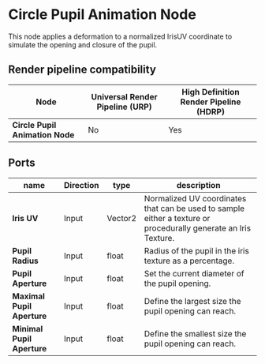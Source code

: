 # Circle Pupil Animation Node

This node applies a deformation to a normalized IrisUV coordinate to simulate the opening and closure of the pupil.

## Render pipeline compatibility

| **Node**                        | **Universal Render Pipeline (URP)** | **High Definition Render Pipeline (HDRP)** |
| ------------------------------- | ----------------------------------- | ------------------------------------------ |
| **Circle Pupil Animation Node** | No                                  | Yes                                        |

## Ports

| name                       | **Direction** | type    | description                                                  |
| -------------------------- | ------------- | ------- | ------------------------------------------------------------ |
| **Iris UV**                 | Input         | Vector2 | Normalized UV coordinates that can be used to sample either a texture or procedurally generate an Iris Texture.           |
| **Pupil Radius**           | Input         | float   | Radius of the pupil in the iris texture as a percentage. |
| **Pupil Aperture**          | Input         | float   | Set the current diameter of the pupil opening. |
| **Maximal Pupil Aperture** | Input         | float   | Define the largest size the pupil opening can reach.               |
| **Minimal Pupil Aperture** | Input         | float   | Define the smallest size the pupil opening can reach.   |